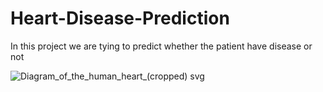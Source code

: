 # Heart-Disease-Prediction




In this project we are tying to predict whether the patient have disease or not

![Diagram_of_the_human_heart_(cropped) svg](https://user-images.githubusercontent.com/89026851/189118535-dc674835-f9dd-45b4-948c-5682b1560ccc.png)
